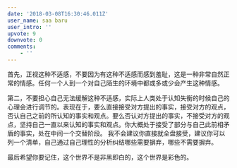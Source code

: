 ```yaml
---
date: '2018-03-08T16:30:46.011Z'
user_name: saa baru
user_intro: ''
upvote: 9
downvote: 0
comments:
    - ''
---
```


首先，正视这种不适感，不要因为有这种不适感而感到羞耻，这是一种非常自然正常的情感。任何一个人到一个对自己陌生的环境中都或多或少会产生这种情感。

第二，不要担心自己无法缓解这种不适感，实际上人类处于认知失衡的时候自己的心理会进行调节的。表现在于，要么直接接受对方提出的事实，接受对方的观点，否认自己之前的所认知的事实和观点。要么否认对方提出的事实，不接受对方的观点，坚持自己一直以来认知的事实和观点。你大概处于接受了部分与自己此前相矛盾的事实，处在中间一个交替阶段。 我不会建议你直接就全盘接受，建议你可以列一个清单，自己通过自己理性的分析纠结哪些需要摒弃，哪些不需要摒弃。

最后希望你要记住，这个世界不是非黑即白的，这个世界是彩色的。
